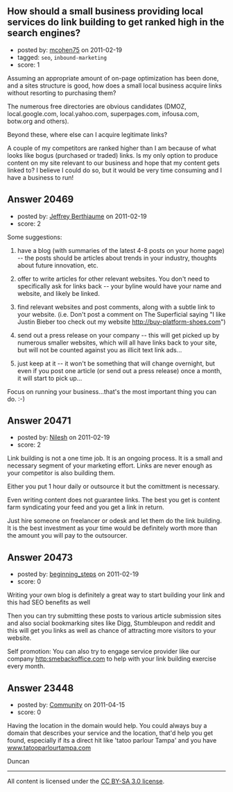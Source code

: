 ## How should a small business providing local services do link building to get ranked high in the search engines?

- posted by: [mcohen75](https://stackexchange.com/users/-1/6854-mcohen75) on 2011-02-19
- tagged: `seo`, `inbound-marketing`
- score: 1

Assuming an appropriate amount of on-page optimization has been done, and a sites structure is good, how does a small local business acquire links without resorting to purchasing them?

The numerous free directories are obvious candidates (DMOZ, local.google.com, local.yahoo.com, superpages.com, infousa.com, botw.org and others).

Beyond these, where else can I acquire legitimate links?

A couple of my competitors are ranked higher than I am because of what looks like bogus (purchased or traded) links. Is my only option to produce content on my site relevant to our business and hope that my content gets linked to? I believe I could do so, but it would be very time consuming and I have a business to run!


## Answer 20469

- posted by: [Jeffrey Berthiaume](https://stackexchange.com/users/-1/7357-jeffrey-berthiaume) on 2011-02-19
- score: 2

Some suggestions:

1) have a blog (with summaries of the latest 4-8 posts on your home page) -- the posts should be articles about trends in your industry, thoughts about future innovation, etc.

2) offer to write articles for other relevant websites.  You don't need to specifically ask for links back -- your byline would have your name and website, and likely be linked.

3) find relevant websites and post comments, along with a subtle link to your website.  (i.e. Don't post a comment on The Superficial saying "I like Justin Bieber too check out my website http://buy-platform-shoes.com")

4) send out a press release on your company -- this will get picked up by numerous smaller websites, which will all have links back to your site, but will not be counted against you as illicit text link ads...

5) just keep at it -- it won't be something that will change overnight, but even if you post one article (or send out a press release) once a month, it will start to pick up...

Focus on running your business...that's the most important thing you can do.  :-)


## Answer 20471

- posted by: [Nilesh](https://stackexchange.com/users/-1/6985-nilesh) on 2011-02-19
- score: 2

Link building is not a one time job. It is an ongoing process. It is a small and necessary segment of your marketing effort. Links are never enough as your competitor is also building them. 

Either you put 1 hour daily or outsource it but the comittment is necessary.

Even writing content does not guarantee links. The best you get is content farm syndicating your feed and you get a link in return.

Just hire someone on freelancer or odesk and let them do the link building. It is the best investment as your time would be definitely worth more than the amount you will pay to the outsourcer.


## Answer 20473

- posted by: [beginning_steps](https://stackexchange.com/users/-1/6373-beginning-steps) on 2011-02-19
- score: 0

<p>Writing your own blog is definitely a great way to start building your link and this had SEO benefits as well</p>

<p>Then you can try submitting these posts to various article submission sites and also social bookmarking sites like Digg, Stumbleupon and reddit and this will get you links as well as chance of attracting more visitors to your website.</p>

<p>Self promotion: You can also try to engage service provider like our company <a href="http://smebackoffice.com" rel="nofollow">http:smebackoffice.com</a> to help with your link building exercise every month.</p>



## Answer 23448

- posted by: [Community](https://stackexchange.com/users/-1/-1-community) on 2011-04-15
- score: 0

Having the location in the domain would help. You could always buy a domain that describes your service and the location, that'd help you get found, especially if its a direct hit like 'tatoo parlour Tampa' and you have www.tatooparlourtampa.com

Duncan



---

All content is licensed under the [CC BY-SA 3.0 license](https://creativecommons.org/licenses/by-sa/3.0/).
